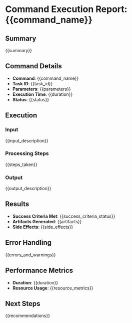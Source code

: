 # Command Execution Report: {{command_name}}

## Summary

{{summary}}

## Command Details

- **Command**: {{command_name}}
- **Task ID**: {{task_id}}
- **Parameters**: {{parameters}}
- **Execution Time**: {{duration}}
- **Status**: {{status}}

## Execution

### Input

{{input_description}}

### Processing Steps

{{steps_taken}}

### Output

{{output_description}}

## Results

- **Success Criteria Met**: {{success_criteria_status}}
- **Artifacts Generated**: {{artifacts}}
- **Side Effects**: {{side_effects}}

## Error Handling

{{errors_and_warnings}}

## Performance Metrics

- **Duration**: {{duration}}
- **Resource Usage**: {{resource_metrics}}

## Next Steps

{{recommendations}}
